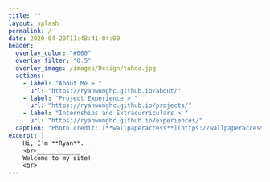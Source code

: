 ```yaml
---
title: ""
layout: splash
permalink: /
date: 2020-04-20T11:48:41-04:00
header:
  overlay_color: "#000"
  overlay_filter: "0.5"
  overlay_image: /images/Design/tahoe.jpg
  actions:
    - label: "About Me > "
      url: "https://ryanwonghc.github.io/about/"
    - label: "Project Experience > "
      url: "https://ryanwonghc.github.io/projects/"
    - label: "Internships and Extracurriculars > "
      url: "https://ryanwonghc.github.io/experiences/"
  caption: "Photo credit: [**wallpaperaccess**](https://wallpaperaccess.com/lake-tahoe)"
excerpt: |
    Hi, I'm **Ryan**.
    <br>____________------
    Welcome to my site!
    <br>
---
```

